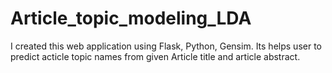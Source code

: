 # Article_topic_modeling_LDA
I created this web application using Flask, Python, Gensim. 
Its helps user to predict acticle topic names from given Article title and article abstract.
